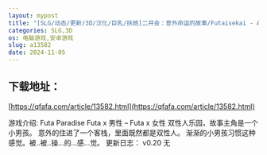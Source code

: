 ```yaml
---
layout: mypost
title: "[SLG/动态/更新/3D/汉化/巨乳/扶她]二井会：意外命运的故事/Futaisekai - A Tale of Unintended Fate[Ver0.20][PC+安卓/3.20G]"
categories: SLG,3D
os: 电脑游戏,安卓游戏
slug: a13582
date: 2024-11-05
---
```


## 下载地址：

[https://qfafa.com/article/13582.html](https://qfafa.com/article/13582.html)

游戏介绍:
Futa Paradise Futa x 男性 – Futa x 女性
双性人乐园，故事主角是一个小男孩。
意外的住进了一个客栈，里面既然都是双性人。
渐渐的小男孩习惯这种感觉。被..被..操…的…感…觉。
更新日志：
v0.20
无